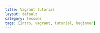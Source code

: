 ```yaml
---
title: Vagrant tutorial
layout: default
category: lessons
tags: [intro, vagrant, tutorial, beginner]
---
```


